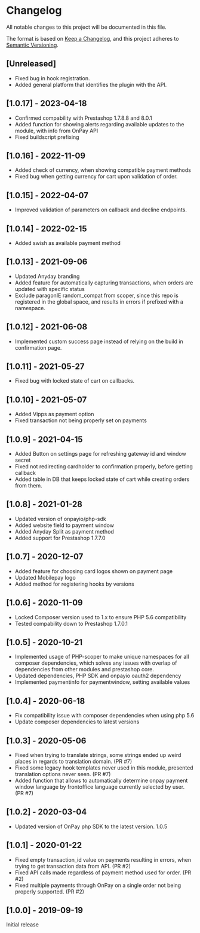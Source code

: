 # Changelog
All notable changes to this project will be documented in this file.

The format is based on [Keep a Changelog](https://keepachangelog.com/en/1.0.0/),
and this project adheres to [Semantic Versioning](https://semver.org/spec/v2.0.0.html).

## [Unreleased]
- Fixed bug in hook registration.
- Added general platform that identifies the plugin with the API.

## [1.0.17] - 2023-04-18
- Confirmed compability with Prestashop 1.7.8.8 and 8.0.1
- Added function for showing alerts regarding available updates to the module, with info from OnPay API
- Fixed buildscript prefixing

## [1.0.16] - 2022-11-09
- Added check of currency, when showing compatible payment methods
- Fixed bug when getting currency for cart upon validation of order.

## [1.0.15] - 2022-04-07
- Improved validation of parameters on callback and decline endpoints.

## [1.0.14] - 2022-02-15
- Added swish as available payment method 

## [1.0.13] - 2021-09-06
- Updated Anyday branding
- Added feature for automatically capturing transactions, when orders are updated with specific status
- Exclude paragonIE random_compat from scoper, since this repo is registered in the global space, and results in errors if prefixed with a namespace.

## [1.0.12] - 2021-06-08
- Implemented custom success page instead of relying on the build in confirmation page.

## [1.0.11] - 2021-05-27
- Fixed bug with locked state of cart on callbacks.

## [1.0.10] - 2021-05-07
- Added Vipps as payment option
- Fixed transaction not being properly set on payments

## [1.0.9] - 2021-04-15
- Added Button on settings page for refreshing gateway id and window secret
- Fixed not redirecting cardholder to confirmation properly, before getting callback
- Added table in DB that keeps locked state of cart while creating orders from them.

## [1.0.8] - 2021-01-28
- Updated version of onpayio/php-sdk
- Added website field to payment window
- Added Anyday Split as payment method
- Added support for Prestashop 1.7.7.0

## [1.0.7] - 2020-12-07
- Added feature for choosing card logos shown on payment page
- Updated Mobilepay logo
- Added method for registering hooks by versions

## [1.0.6] - 2020-11-09
- Locked Composer version used to 1.x to ensure PHP 5.6 compatibility
- Tested compability down to Prestashop 1.7.0.1

## [1.0.5] - 2020-10-21
- Implemented usage of PHP-scoper to make unique namespaces for all composer dependencies, which solves any issues with overlap of dependencies from other modules and prestashop core.
- Updated dependencies, PHP SDK and onpayio oauth2 dependency
- Implemented paymentinfo for paymentwindow, setting available values

## [1.0.4] - 2020-06-18
- Fix compatibility issue with composer dependencies when using php 5.6
- Update composer dependencies to latest versions

## [1.0.3] - 2020-05-06
- Fixed when trying to translate strings, some strings ended up weird places in regards to translation domain. (PR #7)
- Fixed some legacy hook templates never used in this module, presented translation options never seen. (PR #7)
- Added function that allows to automatically determine onpay payment window language by frontoffice language currently selected by user. (PR #7)

## [1.0.2] - 2020-03-04
- Updated version of OnPay php SDK to the latest version. 1.0.5

## [1.0.1] - 2020-01-22
- Fixed empty transaction_id value on payments resulting in errors, when trying to get transaction data from API. (PR #2)
- Fixed API calls made regardless of payment method used for order. (PR #2)
- Fixed multiple payments through OnPay on a single order not being properly supported. (PR #2)

## [1.0.0] - 2019-09-19
Initial release